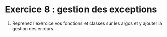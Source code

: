# Exercice 8 : gestion des exceptions

1. Reprenez l'exercice vos fonctions et classes sur les algos et y ajouter la gestion des erreurs.